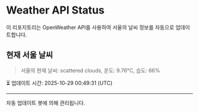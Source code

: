 
# Weather API Status

이 리포지토리는 OpenWeather API를 사용하여 서울의 날씨 정보를 자동으로 업데이트합니다.

## 현재 서울 날씨
> 서울의 현재 날씨: scattered clouds, 온도: 9.76°C, 습도: 66%

⏳ 업데이트 시간: 2025-10-29 00:49:31 (UTC)

---
자동 업데이트 봇에 의해 관리됩니다.
